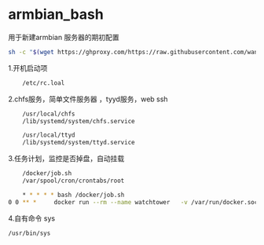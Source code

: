 # armbian_bash

用于新建armbian 服务器的期初配置
```bash
sh -c "$(wget https://ghproxy.com/https://raw.githubusercontent.com/wangrui1573/armbian_bash/main/install.sh -O -)"
```
1.开机启动项
```bash
    /etc/rc.loal
```

2.chfs服务，简单文件服务器 ，tyyd服务，web ssh 
```bash
    /usr/local/chfs
    /lib/systemd/system/chfs.service

    /usr/local/ttyd
    /lib/systemd/system/ttyd.service
```

3.任务计划，监控是否掉盘，自动挂载
```bash
    /docker/job.sh
    /var/spool/cron/crontabs/root
```

```bash
    * * * * * bash /docker/job.sh 
0 0 ** *     docker run --rm --name watchtower   -v /var/run/docker.sock:/var/run/docker.sock containrrr/watchtower -c --run-once -d --trace  nas-tools
```

4.自有命令 sys
```bash
/usr/bin/sys
```